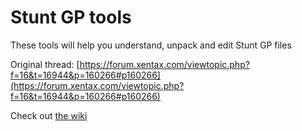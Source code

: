 Stunt GP tools
==
These tools will help you understand, unpack and edit Stunt GP files

Original thread: [https://forum.xentax.com/viewtopic.php?f=16&t=16944&p=160266#p160266](https://forum.xentax.com/viewtopic.php?f=16&t=16944&p=160266#p160266)


<!--Every address and size is in little endian format, many values are 4 bytes aligned/padded-->

Check out [the wiki](https://github.com/Halamix2/stunt_gp_formats/wiki)
